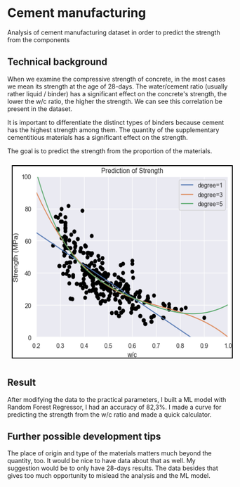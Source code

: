 # Cement manufacturing
Analysis of cement manufacturing dataset in order to predict the strength from the components

## Technical background
When we examine the compressive strength of concrete, in the most cases we mean its strength at the age of 28-days. 
The water/cement ratio (usually rather liquid / binder) has a significant effect on the concrete's strength, the lower the w/c ratio, the higher the strength. We can see this correlation be present in the dataset.

It is important to differentiate the distinct types of binders because cement has the highest strength among them. The quantity of the supplementary cementitious materials has a significant effect on the strength.

The goal is to predict the strength from the proportion of the materials.

<img src="illustration.png" style="width: 567px; height: 440px; margin: 10px; border: 2px solid #000; box-sizing: border-box;">

## Result
After modifying the data to the practical parameters, I built a ML model with Random Forest Regressor, I had an accuracy of 82,3%. 
I made a curve for predicting the strength from the w/c ratio and made a quick calculator.

## Further possible development tips
The place of origin and type of the materials matters much beyond the quantity, too. It would be nice to have data about that as well. 
My suggestion would be to only have 28-days results. The data besides that gives too much opportunity to mislead the analysis and the ML model.